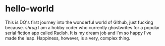 # hello-world
This is DQ's first journey into the wonderful world of Github, just fucking because. *shrug*
I am a hobby coder who currently ghostwrites for a popular serial fiction app called Radish. It is my dream job and I'm so happy I've made the leap. Happiness, however, is a very, complex thing.
